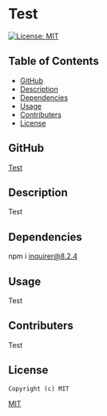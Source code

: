 # Test
  [![License: MIT](https://img.shields.io/badge/License-MIT-yellow.svg)](https://opensource.org/licenses/MIT)

 ## Table of Contents

  * [GitHub](#github)
  * [Description](#description)
  * [Dependencies](#dependencies)
  * [Usage](#usage)
  * [Contributers](#contributers)
  * [License](#license)

  ## GitHub

  [Test](https://github.com/Test/)

  ## Description 

  Test

  ## Dependencies 

  npm i inquirer@8.2.4

  ## Usage

  Test

  ## Contributers 

  Test

  ## License
  
    Copyright (c) MIT
  [MIT](https://opensource.org/licenses/MIT)
  
